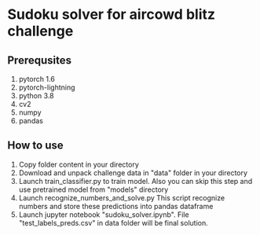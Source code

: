 # Sudoku solver for aircowd blitz challenge

## Prerequsites

1. pytorch 1.6
2. pytorch-lightning
3. python 3.8
4. cv2
5. numpy
6. pandas

## How to use

1. Copy folder content in your directory
2. Download and unpack challenge data in "data" folder in your directory
3. Launch train_classifier.py to train model. Also you can skip this step and use pretrained model from "models" directory
4. Launch recognize_numbers_and_solve.py This script recognize numbers and store these predictions into pandas dataframe
5. Launch jupyter notebook "sudoku_solver.ipynb". File "test_labels_preds.csv" in data folder will be final solution.